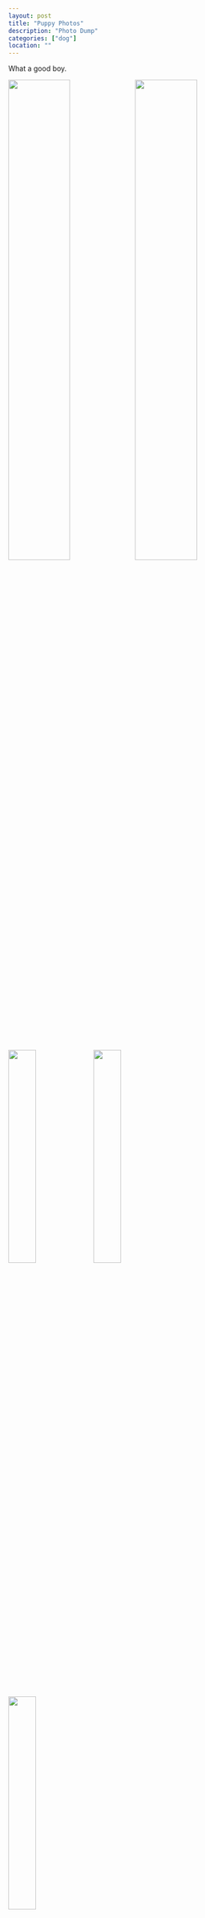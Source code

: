 ```yaml
---
layout: post
title: "Puppy Photos"
description: "Photo Dump"
categories: ["dog"]
location: ""
---
```


What a good boy.
<div class="row">
  <img src="../../../../images/puppy/IMG_17.JPEG" width="49.5%" /> 
  <img src="../../../../images/puppy/IMG_18.JPEG" width="49.5%" />
</div>


<div class="row">
  <img src="../../../../images/puppy/IMG_11.JPEG" width="33%" /> 
  <img src="../../../../images/puppy/IMG_2.JPEG" width="33%" /> 
  <img src="../../../../images/puppy/IMG_3.JPEG" width="33%" />
</div>


<div class="row">
  <img src="../../../../images/puppy/IMG_14.JPEG" width="49.5%" /> 
  <img src="../../../../images/puppy/IMG_16.JPEG" width="49.5%" />
</div>



<div class="row">
  <img src="../../../../images/puppy/IMG_4.JPEG" width="33%" />
  <img src="../../../../images/puppy/IMG_5.JPEG" width="33%" /> 
  <img src="../../../../images/puppy/IMG_6.JPEG" width="33%" />
</div>


<div class="row">
  <img src="../../../../images/puppy/IMG_7.JPEG" width="33%" />
  <img src="../../../../images/puppy/IMG_8.JPEG" width="33%" /> 
  <img src="../../../../images/puppy/IMG_10.JPEG" width="33%" />
</div>

<div class="row">
  <img src="../../../../images/puppy/IMG_9.JPEG" width="49.5%" />
  <img src="../../../../images/puppy/IMG_12.JPEG" width="49.5%" />
</div>


<div class="row">
  <img src="../../../../images/puppy/IMG_1.JPEG" width="33%" />
  <img src="../../../../images/puppy/IMG_13.JPEG" width="33%" />
  <img src="../../../../images/puppy/IMG_20.JPEG" width="33%" /> 
</div>


<div class="row">
  <img src="../../../../images/puppy/IMG_19.JPEG" width="49.5%" />
  <img src="../../../../images/puppy/IMG_15.JPEG" width="49.5%" />
</div>